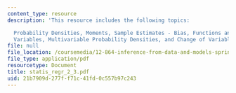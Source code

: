 ```yaml
---
content_type: resource
description: 'This resource includes the following topics:

  Probability Densities, Moments, Sample Estimates - Bias, Functions and Sums of Random
  Variables, Multivariable Probability Densities, and Change of Variables.'
file: null
file_location: /coursemedia/12-864-inference-from-data-and-models-spring-2005/21b7909d277ff71c41fd0c557b97c243_statis_regr_2_3.pdf
file_type: application/pdf
resourcetype: Document
title: statis_regr_2_3.pdf
uid: 21b7909d-277f-f71c-41fd-0c557b97c243
---
```

